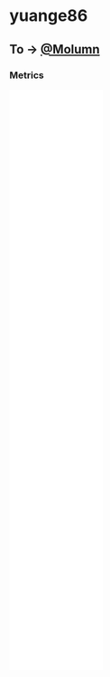 # yuange86

## To -> [@Molumn](https://github.com/molumn)

### Metrics

![Metrics](/github-metrics.svg)
